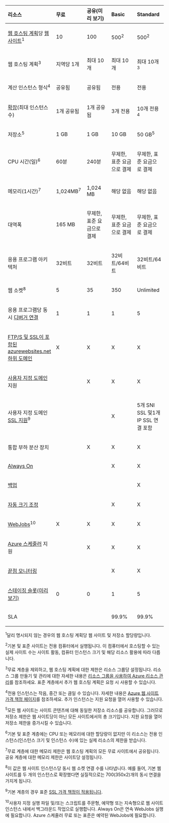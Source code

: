<table>
<colgroup>
<col width="20%" />
<col width="20%" />
<col width="20%" />
<col width="20%" />
<col width="20%" />
</colgroup>
<thead>
<tr class="header">
<th align="left">리소스</th>
<th align="left">무료</th>
<th align="left">공유(미리 보기)</th>
<th align="left">Basic</th>
<th align="left">Standard</th>
</tr>
</thead>
<tbody>
<tr class="odd">
<td align="left"><p><a href="http://azure.microsoft.com/ko-kr/documentation/articles/web-sites-web-hosting-plan-overview/">웹 호스팅 계획</a>당 <a href="http://azure.microsoft.com/ko-kr/documentation/services/web-sites/">웹 사이트</a><sup>1</sup></p></td>
<td align="left"><p>10</p></td>
<td align="left"><p>100</p></td>
<td align="left"><p>500<sup>2</sup></p></td>
<td align="left"><p>500<sup>2</sup></p></td>
</tr>
<tr class="even">
<td align="left"><p>웹 호스팅 계획</a><sup>3</sup></p></td>
<td align="left"><p>지역당 1개</p></td>
<td align="left"><p>최대 10개</p></td>
<td align="left"><p>최대 10개</p></td>
<td align="left"><p>최대 10개<sup>3</sup></p></td>
</tr>
<tr class="odd">
<td align="left"><p>계산 인스턴스 형식<sup>4</sup></p></td>
<td align="left"><p>공유됨</p></td>
<td align="left"><p>공유됨</p></td>
<td align="left"><p>전용</p></td>
<td align="left"><p>전용</p></td>
</tr>
<tr class="even">
<td align="left"><p><a href="http://azure.microsoft.com/ko-kr/documentation/articles/web-sites-scale/">확장</a>(최대 인스턴스 수)</p></td>
<td align="left"><p>1개 공유됨</p></td>
<td align="left"><p>1개 공유됨</p></td>
<td align="left"><p>3개 전용</p></td>
<td align="left"><p>10개 전용<sup>4</sup></p></td>
</tr>
<tr class="odd">
<td align="left"><p>저장소<sup>5</sup></p></td>
<td align="left"><p>1 GB</p></td>
<td align="left"><p>1 GB</p></td>
<td align="left"><p>10 GB</p></td>
<td align="left"><p>50 GB<sup>5</sup></p></td>
</tr>
<tr class="even">
<td align="left"><p>CPU 시간(일)<sup>6</sup></p></td>
<td align="left"><p>60분</p></td>
<td align="left"><p>240분</p></td>
<td align="left"><p>무제한, 표준 요금으로 결제</p></td>
<td align="left"><p>무제한, 표준 요금으로 결제</p></td>
</tr>
<tr class="odd">
<td align="left"><p>메모리(1시간)<sup>7</sup></p></td>
<td align="left"><p>1,024MB<sup>7</sup></p></td>
<td align="left"><p>1,024 MB</p></td>
<td align="left"><p>해당 없음</p></td>
<td align="left"><p>해당 없음</p></td>
</tr>
<tr class="even">
<td align="left"><p>대역폭</p></td>
<td align="left"><p>165 MB</p></td>
<td align="left"><p>무제한, 표준 요금으로 결제</p></td>
<td align="left"><p>무제한, 표준 요금으로 결제</p></td>
<td align="left"><p>무제한, 표준 요금으로 결제</p></td>
</tr>
<tr class="odd">
<td align="left"><p>응용 프로그램 아키텍처</p></td>
<td align="left"><p>32비트</p></td>
<td align="left"><p>32비트</p></td>
<td align="left"><p>32비트/64비트</p></td>
<td align="left"><p>32비트/64비트</p></td>
</tr>
<tr class="even">
<td align="left"><p>웹 소켓<sup>8</sup></p></td>
<td align="left"><p>5</p></td>
<td align="left"><p>35</p></td>
<td align="left"><p>350</p></td>
<td align="left"><p>Unlimited</p></td>
</tr>
<tr class="odd">
<td align="left"><p>응용 프로그램당 동시 <a href="http://azure.microsoft.com/ko-kr/documentation/articles/web-sites-dotnet-troubleshoot-visual-studio/">디버거 연결</a></p></td>
<td align="left"><p>1</p></td>
<td align="left"><p>1</p></td>
<td align="left"><p>1</p></td>
<td align="left"><p>5</p></td>
</tr>
<tr class="even">
<td align="left"><p><a href="http://azure.microsoft.com/ko-kr/documentation/articles/web-sites-configure-ssl-certificate/">FTP/S 및 SSL이 포함된 azurewebsites.net 하위 도메인</a></p></td>
<td align="left"><p>X</p></td>
<td align="left"><p>X</p></td>
<td align="left"><p>X</p></td>
<td align="left"><p>X</p></td>
</tr>
<tr class="odd">
<td align="left"><p><a href="http://azure.microsoft.com/ko-kr/documentation/articles/web-sites-custom-domain-name/">사용자 지정 도메인</a> 지원</p></td>
<td align="left"><p></p></td>
<td align="left"><p>X</p></td>
<td align="left"><p>X</p></td>
<td align="left"><p>X</p></td>
</tr>
<tr class="even">
<td align="left"><p>사용자 지정 도메인 <a href="http://azure.microsoft.com/ko-kr/documentation/articles/web-sites-configure-ssl-certificate/">SSL 지원</a><sup>9</sup></p></td>
<td align="left"><p></p></td>
<td align="left"><p></p></td>
<td align="left"><p>X</p></td>
<td align="left"><p>5개 SNI SSL 및1개 IP SSL 연결 포함</p></td>
</tr>
<tr class="odd">
<td align="left"><p>통합 부하 분산 장치</p></td>
<td align="left"><p></p></td>
<td align="left"><p>X</p></td>
<td align="left"><p>X</p></td>
<td align="left"><p>X</p></td>
</tr>
<tr class="even">
<td align="left"><p><a href="http://azure.microsoft.com/ko-kr/documentation/articles/web-sites-configure/">Always On</a></p></td>
<td align="left"><p></p></td>
<td align="left"><p></p></td>
<td align="left"><p>X</p></td>
<td align="left"><p>X</p></td>
</tr>
<tr class="odd">
<td align="left"><p><a href="http://azure.microsoft.com/ko-kr/documentation/articles/web-sites-backup/">백업</a></p></td>
<td align="left"><p></p></td>
<td align="left"><p></p></td>
<td align="left"><p></p></td>
<td align="left"><p>X</p></td>
</tr>
<tr class="even">
<td align="left"><p><a href="http://azure.microsoft.com/ko-kr/documentation/articles/web-sites-scale/">자동 크기 조정</a></p></td>
<td align="left"><p></p></td>
<td align="left"><p></p></td>
<td align="left"><p>X</p></td>
<td align="left"><p>X</p></td>
</tr>
<tr class="odd">
<td align="left"><p><a href="http://azure.microsoft.com/ko-kr/documentation/articles/web-sites-create-web-jobs/">WebJobs</a><sup>10</sup></p></td>
<td align="left"><p>X</p></td>
<td align="left"><p>X</p></td>
<td align="left"><p>X</p></td>
<td align="left"><p>X</p></td>
</tr>
<tr class="even">
<td align="left"><p><a href="http://azure.microsoft.com/ko-kr/services/scheduler/">Azure 스케줄러</a> 지원</p></td>
<td align="left"><p></p></td>
<td align="left"><p>X</p></td>
<td align="left"><p>X</p></td>
<td align="left"><p>X</p></td>
</tr>
<tr class="odd">
<td align="left"><p><a href="http://azure.microsoft.com/ko-kr/documentation/articles/web-sites-monitor/">끝점 모니터링</a></p></td>
<td align="left"><p></p></td>
<td align="left"><p></p></td>
<td align="left"><p>X</p></td>
<td align="left"><p>X</p></td>
</tr>
<tr class="even">
<td align="left"><p><a href="http://azure.microsoft.com/ko-kr/documentation/articles/web-sites-staged-publishing/">스테이징 슬롯(미리 보기)</a></p></td>
<td align="left"><p>0</p></td>
<td align="left"><p>0</p></td>
<td align="left"><p>1</p></td>
<td align="left"><p>5</p></td>
</tr>
<tr class="odd">
<td align="left"><p>SLA</p></td>
<td align="left"><p></p></td>
<td align="left"><p></p></td>
<td align="left"><p>99.9%</p></td>
<td align="left"><p>99.9%</p></td>
</tr>
</tbody>
</table>

<sup>1</sup>달리 명시되지 않는 경우의 웹 호스팅 계획당 웹 사이트 및 저장소 할당량입니다.

<sup>2</sup>기본 및 표준 사이트는 전용 컴퓨터에서 실행됩니다. 이 컴퓨터에서 호스팅할 수 있는 실제 사이트 수는 사이트 활동, 컴퓨터 인스턴스 크기 및 해당 리소스 활용에 따라 다릅니다.

<sup>3</sup>무료 계층을 제외하고, 웹 호스팅 계획에 대한 제한은 리소스 그룹당 설정됩니다. 리소스 그룹 만들기 및 관리에 대한 자세한 내용은 [리소스 그룹을 사용하여 Azure 리소스 관리][리소스 그룹을 사용하여 Azure 리소스 관리]를 참조하세요. 표준 계층에서 추가 웹 호스팅 계획은 요청 시 사용할 수 있습니다.

<sup>4</sup>전용 인스턴스는 작음, 중간 또는 큼일 수 있습니다. 자세한 내용은 [Azure 웹 사이트 가격 책정 페이지][Azure 웹 사이트 가격 책정 페이지]를 참조하세요. 추가 인스턴스는 지원 요청을 열어 사용할 수 있습니다.

<sup>5</sup>모든 웹 사이트는 사이트 콘텐츠에 대해 동일한 저장소 리소스를 공유합니다. 그러므로 저장소 제한은 웹 사이트당이 아닌 모든 사이트에서의 총 크기입니다. 지원 요청을 열어 저장소 제한을 증가시킬 수 있습니다.

<sup>6</sup>기본 및 표준 계층에는 CPU 또는 메모리에 대한 할당량이 없지만 이 리소스는 전용 인스턴스(인스턴스 크기 및 인스턴스 수)에 있는 실제 리소스의 제한을 받습니다.

<sup>7</sup>무료 계층에 대한 메모리 제한은 웹 호스팅 계획의 모든 무료 사이트에서 공유됩니다. 공유 계층에 대한 메모리 제한은 사이트당 설정됩니다.

<sup>8</sup>이 값은 웹 사이트 인스턴스당 동시 웹 소켓 연결 수를 나타냅니다. 예를 들어, 기본 웹 사이트를 두 개의 인스턴스로 확장했다면 실질적으로는 700(350x2)개의 동시 연결을 가지게 됩니다.

<sup>9</sup>기본 계층의 경우 표준 [SSL 가격 책정이 적용됩니다][SSL 가격 책정이 적용됩니다].

<sup>10</sup>사용자 지정 실행 파일 및/또는 스크립트를 주문형, 예약형 또는 지속형으로 웹 사이트 인스턴스 내에서 백그라운드 작업으로 실행합니다. Always On은 연속 WebJobs 실행에 필요합니다. Azure 스케줄러 무료 또는 표준은 예약된 WebJobs에 필요합니다.

  [리소스 그룹을 사용하여 Azure 리소스 관리]: http://azure.microsoft.com/ko-kr/documentation/articles/azure-preview-portal-using-resource-groups/
  [Azure 웹 사이트 가격 책정 페이지]: http://azure.microsoft.com/ko-kr/pricing/details/web-sites/
  [SSL 가격 책정이 적용됩니다]: http://azure.microsoft.com/ko-kr/pricing/details/web-sites/#ssl-connections
